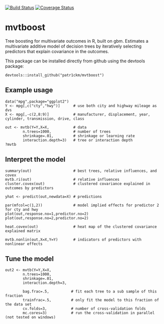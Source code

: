[![Build Status](https://travis-ci.org/patr1ckm/mvtboost.svg?branch=master)](https://travis-ci.org/patr1ckm/mvtboost)
[![Coverage Status](https://img.shields.io/coveralls/patr1ckm/mvtboost.svg)](https://coveralls.io/r/patr1ckm/mvtboost?branch=master)
<!-- [![CRAN_Status_Badge](http://www.r-pkg.org/badges/version/mvtboost)](http://cran.r-project.org/package=mvtboost) -->

# mvtboost
Tree boosting for multivariate outcomes in R, built on gbm. Estimates a multivariate additive model of decision trees by iteratively selecting predictors that explain covariance in the outcomes. 

This package can be installed directly from github using the devtools package:

    devtools::install_github("patr1ckm/mvtboost")

## Example usage

    data("mpg",package="ggplot2")
    Y <- mpg[,c("cty","hwy")]      # use both city and highway mileage as dvs
    X <- mpg[,-c(2,8:9)]           # manufacturer, displacement, year, cylinder, transmission, drive, class

    out <- mvtb(Y=Y,X=X,           # data
            n.trees=1000,          # number of trees
            shrinkage=.01,         # shrinkage or learning rate
            interaction.depth=3)   # tree or interaction depth
    ?mvtb
            
## Interpret the model

    summary(out)                   # best trees, relative influences, and covex
    mvtb.ri(out)                   # relative influences
    cluster.covex(out)             # clustered covariance explained in outcomes by predictors
    
    yhat <- predict(out,newdata=X) # predictions
    
    par(mfcol=c(1,2))              # model implied effects for predictor 2 for cty and hwy
    plot(out,response.no=1,predictor.no=2)
    plot(out,response.no=2,predictor.no=2)
    
    heat.covex(out)                # heat map of the clustered covariance explained matrix
    
    mvtb.nonlin(out,X=X,Y=Y)       # indicators of predictors with nonlinear effects

## Tune the model

    out2 <- mvtb(Y=Y,X=X,
            n.trees=1000, 
            shrinkage=.01,
            interaction.depth=3,
            
            bag.frac=.5,          # fit each tree to a sub sample of this fraction
            trainfrac=.5,         # only fit the model to this fraction of the data set
            cv.folds=3,           # number of cross-validation folds
            mc.cores=3)           # run the cross-validation in parallel (not tested on windows)
